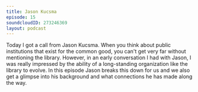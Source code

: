 ```yaml
---
title: Jason Kucsma
episode: 15
soundcloudID: 273246369
layout: podcast
---
```


Today I got a call from Jason Kucsma. When you think about public institutions that exist for the common good, you can't get very far without mentioning the library. However, in an early conversation I had with Jason, I was really impressed by the ability of a long-standing organization like the library to evolve. In this episode Jason breaks this down for us and we also get a glimpse into his background and what connections he has made along the way.